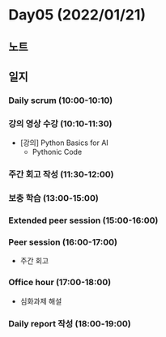# Day05 (2022/01/21)

## 노트

## 일지

### Daily scrum (10:00-10:10)

### 강의 영상 수강 (10:10-11:30)

  * [강의] Python Basics for AI
    * Pythonic Code

### 주간 회고 작성 (11:30-12:00)

### 보충 학습 (13:00-15:00)

### Extended peer session (15:00-16:00)

### Peer session (16:00-17:00)

  * 주간 회고

### Office hour (17:00-18:00)

  * 심화과제 해설

### Daily report 작성 (18:00-19:00)
